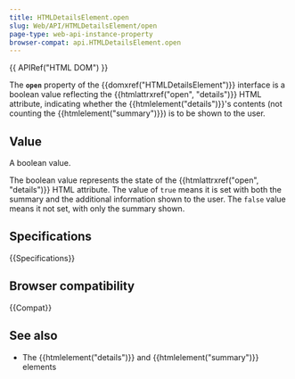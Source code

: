 ```yaml
---
title: HTMLDetailsElement.open
slug: Web/API/HTMLDetailsElement/open
page-type: web-api-instance-property
browser-compat: api.HTMLDetailsElement.open
---
```


{{ APIRef("HTML DOM") }}

The **`open`** property of the
{{domxref("HTMLDetailsElement")}} interface is a boolean value reflecting the
{{htmlattrxref("open", "details")}} HTML attribute, indicating whether the {{htmlelement("details")}}'s contents (not counting the {{htmlelement("summary")}}) is to be shown to the user.

## Value

A boolean value.

The boolean value represents the state of the {{htmlattrxref("open", "details")}} HTML attribute. The value of `true` means it is set with both the summary and the additional information shown to the user. The `false` value means it not set, with only the summary shown.

## Specifications

{{Specifications}}

## Browser compatibility

{{Compat}}

## See also

- The {{htmlelement("details")}} and {{htmlelement("summary")}} elements
